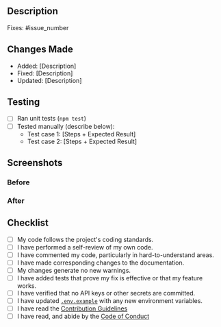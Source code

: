 ## Description

<!-- write a short description about what this PR does. Link to any related issues -->

Fixes: #issue_number

## Changes Made

<!-- Bullet-point summary of your changes -->

- Added: [Description]
- Fixed: [Description]
- Updated: [Description]

## Testing

<!-- How did you verify your changes? -->

- [ ] Ran unit tests (`npm test`)
- [ ] Tested manually (describe below):
  - Test case 1: [Steps + Expected Result]
  - Test case 2: [Steps + Expected Result]

## Screenshots

### Before

### After

## Checklist

- [ ] My code follows the project's coding standards.
- [ ] I have performed a self-review of my own code.
- [ ] I have commented my code, particularly in hard-to-understand areas.
- [ ] I have made corresponding changes to the documentation.
- [ ] My changes generate no new warnings.
- [ ] I have added tests that prove my fix is effective or that my feature works.
- [ ] I have verified that no API keys or other secrets are committed.
- [ ] I have updated [`.env.example`](https://github.com/harshitaphadtare/Revu/blob/main/.env.example) with any new environment variables.
- [ ] I have read the [Contribution Guidelines](https://github.com/harshitaphadtare/Revu/blob/main/CONTRIBUTING.md)
- [ ] I have read, and abide by the [Code of Conduct](https://github.com/harshitaphadtare/Revu/blob/main/CODE_OF_CONDUCT.md)
